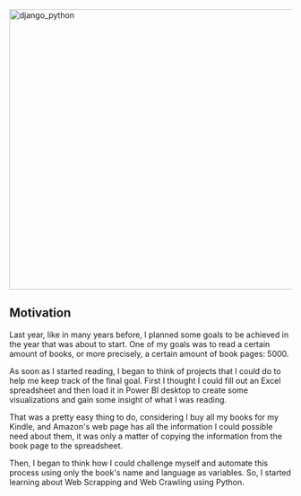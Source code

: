 <img align="center" height=500px width=1000px alt="django_python" src="https://images.pexels.com/photos/5717467/pexels-photo-5717467.jpeg?auto=compress&cs=tinysrgb&dpr=2&h=750&w=1260">

## Motivation

Last year, like in many years before, I planned some goals to be achieved in the year that was about to start. One of my goals was to read a certain amount of books, or more precisely, a certain amount of book pages: 5000.

As soon as I started reading, I began to think of projects that I could do to help me keep track of the final goal. First I thought I could fill out an Excel spreadsheet and then load it in Power BI desktop to create some visualizations and gain some insight of what I was reading. 

That was a pretty easy thing to do, considering I buy all my books for my Kindle, and Amazon's web page has all the information I could possible need about them, it was only a matter of copying the information from the book page to the spreadsheet.

Then, I began to think how I could challenge myself and automate this process using only the book's name and language as variables. So, I started learning about Web Scrapping and Web Crawling using Python.
